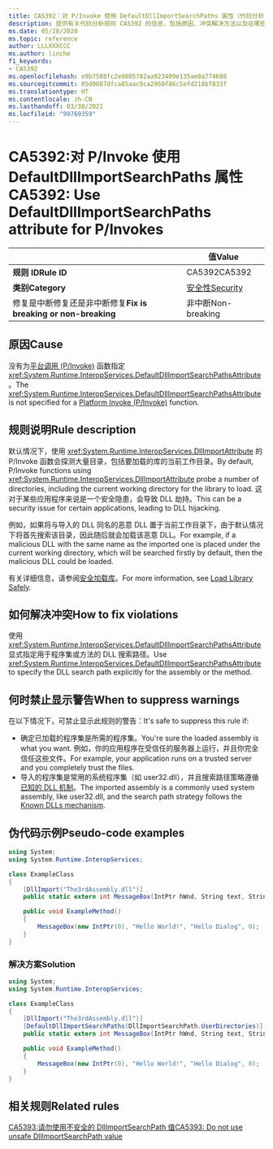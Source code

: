 ```yaml
---
title: CA5392：对 P/Invoke 使用 DefaultDllImportSearchPaths 属性（代码分析）
description: 提供有关代码分析规则 CA5392 的信息，包括原因、冲突解决方法以及在哪些情况下可禁止显示此规则的警告。
ms.date: 05/28/2020
ms.topic: reference
author: LLLXXXCCC
ms.author: linche
f1_keywords:
- CA5392
ms.openlocfilehash: e9b7588fc2e0805782aa923409e135ae0a774688
ms.sourcegitcommit: 05d0087dfca85aac9ca2960f86c5efd218bf833f
ms.translationtype: HT
ms.contentlocale: zh-CN
ms.lasthandoff: 03/30/2021
ms.locfileid: "99769359"
---
```

# <a name="ca5392-use-defaultdllimportsearchpaths-attribute-for-pinvokes"></a><span data-ttu-id="3ec17-103">CA5392:对 P/Invoke 使用 DefaultDllImportSearchPaths 属性</span><span class="sxs-lookup"><span data-stu-id="3ec17-103">CA5392: Use DefaultDllImportSearchPaths attribute for P/Invokes</span></span>

| | <span data-ttu-id="3ec17-104">值</span><span class="sxs-lookup"><span data-stu-id="3ec17-104">Value</span></span> |
|-|-|
| <span data-ttu-id="3ec17-105">**规则 ID**</span><span class="sxs-lookup"><span data-stu-id="3ec17-105">**Rule ID**</span></span> |<span data-ttu-id="3ec17-106">CA5392</span><span class="sxs-lookup"><span data-stu-id="3ec17-106">CA5392</span></span>|
| <span data-ttu-id="3ec17-107">**类别**</span><span class="sxs-lookup"><span data-stu-id="3ec17-107">**Category**</span></span> |[<span data-ttu-id="3ec17-108">安全性</span><span class="sxs-lookup"><span data-stu-id="3ec17-108">Security</span></span>](security-warnings.md)|
| <span data-ttu-id="3ec17-109">修复是中断修复还是非中断修复</span><span class="sxs-lookup"><span data-stu-id="3ec17-109">**Fix is breaking or non-breaking**</span></span> |<span data-ttu-id="3ec17-110">非中断</span><span class="sxs-lookup"><span data-stu-id="3ec17-110">Non-breaking</span></span>|

## <a name="cause"></a><span data-ttu-id="3ec17-111">原因</span><span class="sxs-lookup"><span data-stu-id="3ec17-111">Cause</span></span>

<span data-ttu-id="3ec17-112">没有为[平台调用 (P/Invoke)](../../../standard/native-interop/pinvoke.md) 函数指定 <xref:System.Runtime.InteropServices.DefaultDllImportSearchPathsAttribute>。</span><span class="sxs-lookup"><span data-stu-id="3ec17-112">The <xref:System.Runtime.InteropServices.DefaultDllImportSearchPathsAttribute> is not specified for a [Platform Invoke (P/Invoke)](../../../standard/native-interop/pinvoke.md) function.</span></span>

## <a name="rule-description"></a><span data-ttu-id="3ec17-113">规则说明</span><span class="sxs-lookup"><span data-stu-id="3ec17-113">Rule description</span></span>

<span data-ttu-id="3ec17-114">默认情况下，使用 <xref:System.Runtime.InteropServices.DllImportAttribute> 的 P/Invoke 函数会探测大量目录，包括要加载的库的当前工作目录。</span><span class="sxs-lookup"><span data-stu-id="3ec17-114">By default, P/Invoke functions using <xref:System.Runtime.InteropServices.DllImportAttribute> probe a number of directories, including the current working directory for the library to load.</span></span> <span data-ttu-id="3ec17-115">这对于某些应用程序来说是一个安全隐患，会导致 DLL 劫持。</span><span class="sxs-lookup"><span data-stu-id="3ec17-115">This can be a security issue for certain applications, leading to DLL hijacking.</span></span>

<span data-ttu-id="3ec17-116">例如，如果将与导入的 DLL 同名的恶意 DLL 置于当前工作目录下，由于默认情况下将首先搜索该目录，因此随后就会加载该恶意 DLL。</span><span class="sxs-lookup"><span data-stu-id="3ec17-116">For example, if a malicious DLL with the same name as the imported one is placed under the current working directory, which will be searched firstly by default, then the malicious DLL could be loaded.</span></span>

<span data-ttu-id="3ec17-117">有关详细信息，请参阅[安全加载库](https://msrc-blog.microsoft.com/2014/05/13/load-library-safely/)。</span><span class="sxs-lookup"><span data-stu-id="3ec17-117">For more information, see [Load Library Safely](https://msrc-blog.microsoft.com/2014/05/13/load-library-safely/).</span></span>

## <a name="how-to-fix-violations"></a><span data-ttu-id="3ec17-118">如何解决冲突</span><span class="sxs-lookup"><span data-stu-id="3ec17-118">How to fix violations</span></span>

<span data-ttu-id="3ec17-119">使用 <xref:System.Runtime.InteropServices.DefaultDllImportSearchPathsAttribute> 显式指定用于程序集或方法的 DLL 搜索路径。</span><span class="sxs-lookup"><span data-stu-id="3ec17-119">Use <xref:System.Runtime.InteropServices.DefaultDllImportSearchPathsAttribute> to specify the DLL search path explicitly for the assembly or the method.</span></span>

## <a name="when-to-suppress-warnings"></a><span data-ttu-id="3ec17-120">何时禁止显示警告</span><span class="sxs-lookup"><span data-stu-id="3ec17-120">When to suppress warnings</span></span>

<span data-ttu-id="3ec17-121">在以下情况下，可禁止显示此规则的警告：</span><span class="sxs-lookup"><span data-stu-id="3ec17-121">It's safe to suppress this rule if:</span></span>

- <span data-ttu-id="3ec17-122">确定已加载的程序集是所需的程序集。</span><span class="sxs-lookup"><span data-stu-id="3ec17-122">You're sure the loaded assembly is what you want.</span></span> <span data-ttu-id="3ec17-123">例如，你的应用程序在受信任的服务器上运行，并且你完全信任这些文件。</span><span class="sxs-lookup"><span data-stu-id="3ec17-123">For example, your application runs on a trusted server and you completely trust the files.</span></span>
- <span data-ttu-id="3ec17-124">导入的程序集是常用的系统程序集（如 user32.dll），并且搜索路径策略遵循[已知的 DLL 机制](/archive/blogs/larryosterman/what-are-known-dlls-anyway)。</span><span class="sxs-lookup"><span data-stu-id="3ec17-124">The imported assembly is a commonly used system assembly, like user32.dll, and the search path strategy follows the [Known DLLs mechanism](/archive/blogs/larryosterman/what-are-known-dlls-anyway).</span></span>

## <a name="pseudo-code-examples"></a><span data-ttu-id="3ec17-125">伪代码示例</span><span class="sxs-lookup"><span data-stu-id="3ec17-125">Pseudo-code examples</span></span>

```csharp
using System;
using System.Runtime.InteropServices;

class ExampleClass
{
    [DllImport("The3rdAssembly.dll")]
    public static extern int MessageBox(IntPtr hWnd, String text, String caption, uint type);

    public void ExampleMethod()
    {
        MessageBox(new IntPtr(0), "Hello World!", "Hello Dialog", 0);
    }
}
```

### <a name="solution"></a><span data-ttu-id="3ec17-126">解决方案</span><span class="sxs-lookup"><span data-stu-id="3ec17-126">Solution</span></span>

```csharp
using System;
using System.Runtime.InteropServices;

class ExampleClass
{
    [DllImport("The3rdAssembly.dll")]
    [DefaultDllImportSearchPaths(DllImportSearchPath.UserDirectories)]
    public static extern int MessageBox(IntPtr hWnd, String text, String caption, uint type);

    public void ExampleMethod()
    {
        MessageBox(new IntPtr(0), "Hello World!", "Hello Dialog", 0);
    }
}
```

## <a name="related-rules"></a><span data-ttu-id="3ec17-127">相关规则</span><span class="sxs-lookup"><span data-stu-id="3ec17-127">Related rules</span></span>

[<span data-ttu-id="3ec17-128">CA5393:请勿使用不安全的 DllImportSearchPath 值</span><span class="sxs-lookup"><span data-stu-id="3ec17-128">CA5393: Do not use unsafe DllImportSearchPath value</span></span>](ca5393.md)
